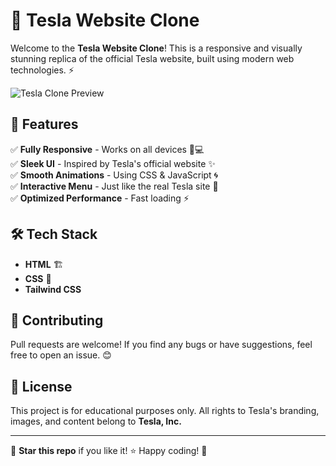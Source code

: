 # 🚀 Tesla Website Clone

Welcome to the **Tesla Website Clone**! This is a responsive and visually stunning replica of the official Tesla website, built using modern web technologies. ⚡

![Tesla Clone Preview](https://via.placeholder.com/1200x600)  

## 🎯 Features
✅ **Fully Responsive** - Works on all devices 📱💻  
✅ **Sleek UI** - Inspired by Tesla's official website ✨  
✅ **Smooth Animations** - Using CSS & JavaScript 🌀  
✅ **Interactive Menu** - Just like the real Tesla site 🚗  
✅ **Optimized Performance** - Fast loading ⚡  

## 🛠️ Tech Stack
- **HTML** 🏗️
- **CSS** 🎨
- **Tailwind CSS**

## 🎯 Contributing
Pull requests are welcome! If you find any bugs or have suggestions, feel free to open an issue. 😊

## 📜 License
This project is for educational purposes only. All rights to Tesla's branding, images, and content belong to **Tesla, Inc.**

---

💙 **Star this repo** if you like it! ⭐ Happy coding! 🚀
